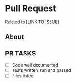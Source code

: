 # Pull Request

Related to [LINK TO ISSUE]

## About

<!-- any pertinent notes -->

## PR TASKS

- [ ] Code well documented
- [ ] Tests written, run and passed
- [ ] Files linted
